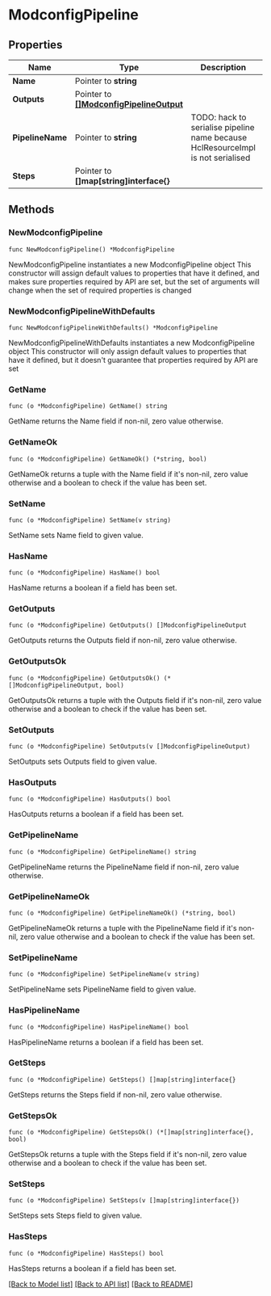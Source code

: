 # ModconfigPipeline

## Properties

Name | Type | Description | Notes
------------ | ------------- | ------------- | -------------
**Name** | Pointer to **string** |  | [optional] 
**Outputs** | Pointer to [**[]ModconfigPipelineOutput**](ModconfigPipelineOutput.md) |  | [optional] 
**PipelineName** | Pointer to **string** | TODO: hack to serialise pipeline name because HclResourceImpl is not serialised | [optional] 
**Steps** | Pointer to **[]map[string]interface{}** |  | [optional] 

## Methods

### NewModconfigPipeline

`func NewModconfigPipeline() *ModconfigPipeline`

NewModconfigPipeline instantiates a new ModconfigPipeline object
This constructor will assign default values to properties that have it defined,
and makes sure properties required by API are set, but the set of arguments
will change when the set of required properties is changed

### NewModconfigPipelineWithDefaults

`func NewModconfigPipelineWithDefaults() *ModconfigPipeline`

NewModconfigPipelineWithDefaults instantiates a new ModconfigPipeline object
This constructor will only assign default values to properties that have it defined,
but it doesn't guarantee that properties required by API are set

### GetName

`func (o *ModconfigPipeline) GetName() string`

GetName returns the Name field if non-nil, zero value otherwise.

### GetNameOk

`func (o *ModconfigPipeline) GetNameOk() (*string, bool)`

GetNameOk returns a tuple with the Name field if it's non-nil, zero value otherwise
and a boolean to check if the value has been set.

### SetName

`func (o *ModconfigPipeline) SetName(v string)`

SetName sets Name field to given value.

### HasName

`func (o *ModconfigPipeline) HasName() bool`

HasName returns a boolean if a field has been set.

### GetOutputs

`func (o *ModconfigPipeline) GetOutputs() []ModconfigPipelineOutput`

GetOutputs returns the Outputs field if non-nil, zero value otherwise.

### GetOutputsOk

`func (o *ModconfigPipeline) GetOutputsOk() (*[]ModconfigPipelineOutput, bool)`

GetOutputsOk returns a tuple with the Outputs field if it's non-nil, zero value otherwise
and a boolean to check if the value has been set.

### SetOutputs

`func (o *ModconfigPipeline) SetOutputs(v []ModconfigPipelineOutput)`

SetOutputs sets Outputs field to given value.

### HasOutputs

`func (o *ModconfigPipeline) HasOutputs() bool`

HasOutputs returns a boolean if a field has been set.

### GetPipelineName

`func (o *ModconfigPipeline) GetPipelineName() string`

GetPipelineName returns the PipelineName field if non-nil, zero value otherwise.

### GetPipelineNameOk

`func (o *ModconfigPipeline) GetPipelineNameOk() (*string, bool)`

GetPipelineNameOk returns a tuple with the PipelineName field if it's non-nil, zero value otherwise
and a boolean to check if the value has been set.

### SetPipelineName

`func (o *ModconfigPipeline) SetPipelineName(v string)`

SetPipelineName sets PipelineName field to given value.

### HasPipelineName

`func (o *ModconfigPipeline) HasPipelineName() bool`

HasPipelineName returns a boolean if a field has been set.

### GetSteps

`func (o *ModconfigPipeline) GetSteps() []map[string]interface{}`

GetSteps returns the Steps field if non-nil, zero value otherwise.

### GetStepsOk

`func (o *ModconfigPipeline) GetStepsOk() (*[]map[string]interface{}, bool)`

GetStepsOk returns a tuple with the Steps field if it's non-nil, zero value otherwise
and a boolean to check if the value has been set.

### SetSteps

`func (o *ModconfigPipeline) SetSteps(v []map[string]interface{})`

SetSteps sets Steps field to given value.

### HasSteps

`func (o *ModconfigPipeline) HasSteps() bool`

HasSteps returns a boolean if a field has been set.


[[Back to Model list]](../README.md#documentation-for-models) [[Back to API list]](../README.md#documentation-for-api-endpoints) [[Back to README]](../README.md)


